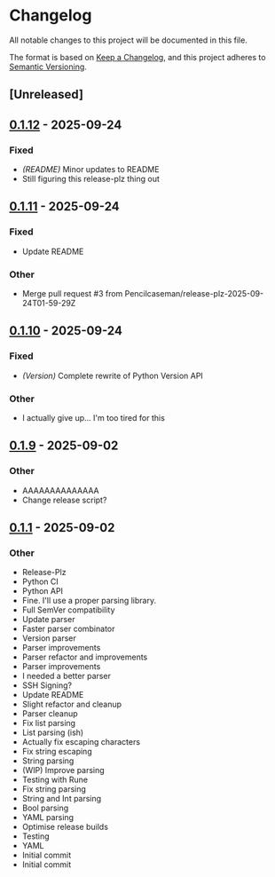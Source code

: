 # Changelog

All notable changes to this project will be documented in this file.

The format is based on [Keep a Changelog](https://keepachangelog.com/en/1.0.0/),
and this project adheres to [Semantic Versioning](https://semver.org/spec/v2.0.0.html).

## [Unreleased]

## [0.1.12](https://github.com/Pencilcaseman/zpack/compare/v0.1.11...v0.1.12) - 2025-09-24

### Fixed

- *(README)* Minor updates to README
- Still figuring this release-plz thing out

## [0.1.11](https://github.com/Pencilcaseman/zpack/compare/v0.1.10...v0.1.11) - 2025-09-24

### Fixed

- Update README

### Other

- Merge pull request #3 from Pencilcaseman/release-plz-2025-09-24T01-59-29Z

## [0.1.10](https://github.com/Pencilcaseman/zpack/compare/v0.1.9...v0.1.10) - 2025-09-24

### Fixed

- *(Version)* Complete rewrite of Python Version API

### Other

- I actually give up... I'm too tired for this

## [0.1.9](https://github.com/Pencilcaseman/zpack/compare/v0.1.1...v0.1.9) - 2025-09-02

### Other

- AAAAAAAAAAAAAA
- Change release script?

## [0.1.1](https://github.com/Pencilcaseman/zpack/releases/tag/v0.1.1) - 2025-09-02

### Other

- Release-Plz
- Python CI
- Python API
- Fine. I'll use a proper parsing library.
- Full SemVer compatibility
- Update parser
- Faster parser combinator
- Version parser
- Parser improvements
- Parser refactor and improvements
- Parser improvements
- I needed a better parser
- SSH Signing?
- Update README
- Slight refactor and cleanup
- Parser cleanup
- Fix list parsing
- List parsing (ish)
- Actually fix escaping characters
- Fix string escaping
- String parsing
- (WIP) Improve parsing
- Testing with Rune
- Fix string parsing
- String and Int parsing
- Bool parsing
- YAML parsing
- Optimise release builds
- Testing
- YAML
- Initial commit
- Initial commit
